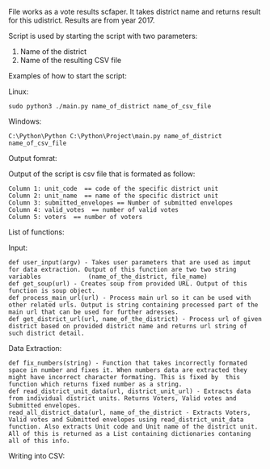 File works as a vote results scfaper. It takes district name and returns result for this udistrict. Results are from year 2017.

Script is used by starting the script with two parameters:
  1. Name of the district
  2. Name of the resulting CSV file
  
Examples of how to start the script:

  Linux:
  
    sudo python3 ./main.py name_of_district name_of_csv_file
  Windows:
  
    C:\Python\Python C:\Python\Project\main.py name_of_district name_of_csv_file
    
Output fomrat:

  Output of the script is csv file that is formated as follow:
  
    Column 1: unit_code  == code of the specific district unit
    Column 2: unit_name  == name of the specific district unit
    Column 3: submitted_envelopes == Number of submitted envelopes
    Column 4: valid_votes  == number of valid votes
    Column 5: voters  == number of voters
    
List of functions:

  Input:
  
    def user_input(argv) - Takes user parameters that are used as imput for data extraction. Output of this function are two two string variables             (name_of_the_district, file_name)
    def get_soup(url) - Creates soup from provided URL. Output of this function is soup object.
    def process_main_url(url) - Process main url so it can be used with other related urls. Output is string containing processed part of the main url that can be used for further adresses.
    def get_district_url(url, name_of_the_district) - Process url of given district based on provided district name and returns url string of such district detail.

  Data Extraction:
    
    def fix_numbers(string) - Function that takes incorrectly formated space in number and fixes it. When numbers data are extracted they might have incorrect character formating. This is fixed by  this function which returns fixed number as a string.
    def read_district_unit_data(url, district_unit_url) - Extracts data from individual district units. Returns Voters, Valid votes and Submitted envelopes.
    read_all_district_data(url, name_of_the_district - Extracts Voters, Valid votes and Submitted envelopes using read_district_unit_data function. Also extracts Unit code and Unit name of the district unit. All of this is returned as a List containing dictionaries contaning all of this info.
  
  Writing into CSV:
  
  
